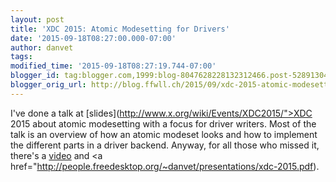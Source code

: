 ```yaml
---
layout: post
title: 'XDC 2015: Atomic Modesetting for Drivers'
date: '2015-09-18T08:27:00.000-07:00'
author: danvet
tags: 
modified_time: '2015-09-18T08:27:19.744-07:00'
blogger_id: tag:blogger.com,1999:blog-8047628228132312466.post-5289130486490976068
blogger_orig_url: http://blog.ffwll.ch/2015/09/xdc-2015-atomic-modesetting-for-drivers.html
---
```


I've done a talk at [slides](http://www.x.org/wiki/Events/XDC2015/">XDC 2015</a> about atomic modesetting with a focus for driver writers. Most of the talk is an overview of how an atomic modeset looks and how to implement the different parts in a driver backend. Anyway, for all those who missed it, there's a <a href="https://www.youtube.com/watch?v=kl9suFgbTc8">video</a> and <a href="http://people.freedesktop.org/~danvet/presentations/xdc-2015.pdf).